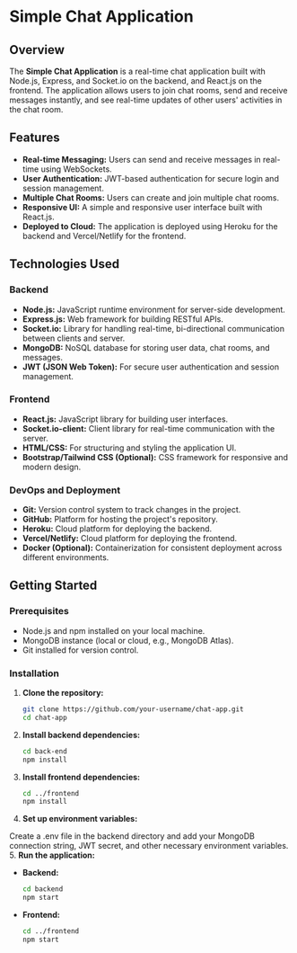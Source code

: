 # Simple Chat Application

## Overview
The **Simple Chat Application** is a real-time chat application built with Node.js, Express, and Socket.io on the backend, and React.js on the frontend. The application allows users to join chat rooms, send and receive messages instantly, and see real-time updates of other users' activities in the chat room.

## Features
- **Real-time Messaging:** Users can send and receive messages in real-time using WebSockets.
- **User Authentication:** JWT-based authentication for secure login and session management.
- **Multiple Chat Rooms:** Users can create and join multiple chat rooms.
- **Responsive UI:** A simple and responsive user interface built with React.js.
- **Deployed to Cloud:** The application is deployed using Heroku for the backend and Vercel/Netlify for the frontend.

## Technologies Used

### Backend
- **Node.js:** JavaScript runtime environment for server-side development.
- **Express.js:** Web framework for building RESTful APIs.
- **Socket.io:** Library for handling real-time, bi-directional communication between clients and server.
- **MongoDB:** NoSQL database for storing user data, chat rooms, and messages.
- **JWT (JSON Web Token):** For secure user authentication and session management.

### Frontend
- **React.js:** JavaScript library for building user interfaces.
- **Socket.io-client:** Client library for real-time communication with the server.
- **HTML/CSS:** For structuring and styling the application UI.
- **Bootstrap/Tailwind CSS (Optional):** CSS framework for responsive and modern design.

### DevOps and Deployment
- **Git:** Version control system to track changes in the project.
- **GitHub:** Platform for hosting the project's repository.
- **Heroku:** Cloud platform for deploying the backend.
- **Vercel/Netlify:** Cloud platform for deploying the frontend.
- **Docker (Optional):** Containerization for consistent deployment across different environments.

## Getting Started

### Prerequisites
- Node.js and npm installed on your local machine.
- MongoDB instance (local or cloud, e.g., MongoDB Atlas).
- Git installed for version control.

### Installation

1. **Clone the repository:**
   ```bash
   git clone https://github.com/your-username/chat-app.git
   cd chat-app
2. **Install backend dependencies:**
    ```bash
    cd back-end
    npm install
3. **Install frontend dependencies:**

    ```bash
    cd ../frontend
    npm install
4.  **Set up environment variables:**

Create a .env file in the backend directory and add your MongoDB connection string, JWT secret, and other necessary environment variables.
5. **Run the application:**

   - **Backend:**
     ```bash
     cd backend
     npm start
     ```

   - **Frontend:**
     ```bash
     cd ../frontend
     npm start
     ```
